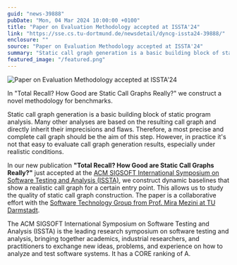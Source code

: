 ```yaml
---
guid: "news-39888"
pubDate: "Mon, 04 Mar 2024 10:00:00 +0100"
title: "Paper on Evaluation Methodology accepted at ISSTA'24"
link: "https://sse.cs.tu-dortmund.de/newsdetail/dyncg-issta24-39888/"
enclosure: ""
source: "Paper on Evaluation Methodology accepted at ISSTA'24"
summary: "Static call graph generation is a basic building block of static program analysis."
featured_image: "/featured.png"
---
```

![Paper on Evaluation Methodology accepted at ISSTA'24](/featured.png)

In "Total Recall? How Good are Static Call Graphs Really?" we construct a novel methodology for benchmarks.

Static call graph generation is a basic building block of static program analysis. Many other analyses are based on the resulting call graph and directly inherit their imprecisions and flaws. Therefore, a most precise and complete call graph should be the aim of this step. However, in practice it's not that easy to evaluate call graph generation results, especially under realistic conditions.

In our new publication **"Total Recall? How Good are Static Call Graphs Really?"** just accepted at the [ACM SIGSOFT International Symposium on Software Testing and Analysis (ISSTA)](https://2024.issta.org/), we construct dynamic baselines that show a realistic call graph for a certain entry point. This allows us to study the quality of static call graph construction. The paper is a collaborative effort with the [Software Technology Group from Prof. Mira Mezini at TU Darmstadt](https://www.stg.tu-darmstadt.de/main_stg/index.en.jsp).

The ACM SIGSOFT International Symposium on Software Testing and Analysis (ISSTA) is the leading research symposium on software testing and analysis, bringing together academics, industrial researchers, and practitioners to exchange new ideas, problems, and experience on how to analyze and test software systems. It has a CORE ranking of A.
